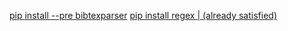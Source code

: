 [pip install --pre bibtexparser](https://bibtexparser.readthedocs.io/en/main/install.html#installation-from-pypi)
[pip install regex | (already satisfied)](https://pypi.org/project/regex/)